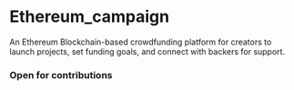 # Ethereum_campaign
An Ethereum Blockchain-based crowdfunding platform for creators to launch projects, set funding goals, and connect with backers for support. 

### Open for contributions
